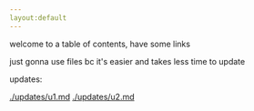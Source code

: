 ```yaml
---
layout:default
---
```


welcome to a table of contents, have some links

just gonna use files bc it's easier and takes less time to update

updates:

[./updates/u1.md](u1)
[./updates/u2.md](u2)

